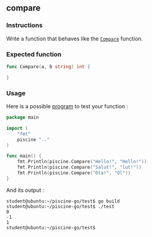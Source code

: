## compare

### Instructions

Write a function that behaves like the [`Compare`](https://golang.org/pkg/strings/#Compare) function.

### Expected function

```go
func Compare(a, b string) int {

}
```

### Usage

Here is a possible [program](TODO-LINK) to test your function :

```go
package main

import (
	"fmt"
	piscine ".."
)

func main() {
	fmt.Println(piscine.Compare("Hello!", "Hello!"))
	fmt.Println(piscine.Compare("Salut!", "lut!"))
	fmt.Println(piscine.Compare("Ola!", "Ol"))
}
```

And its output :

```console
student@ubuntu:~/piscine-go/test$ go build
student@ubuntu:~/piscine-go/test$ ./test
0
-1
1
student@ubuntu:~/piscine-go/test$
```

